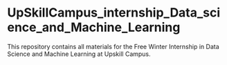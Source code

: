 # UpSkillCampus_internship_Data_science_and_Machine_Learning
This repository contains all materials for the Free Winter Internship in Data Science and Machine Learning at Upskill Campus.
